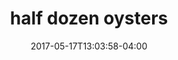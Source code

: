 ---
date: 2017-05-17T13:03:58-04:00
categories: 
  - lunch
  - dinner
type: raw bar
title: half dozen oysters
description: >-
  kusshi (bc), marin miyagi (ca), beausoleil (nb), island creek (ma), pacific gold (ca)
price: 24
---